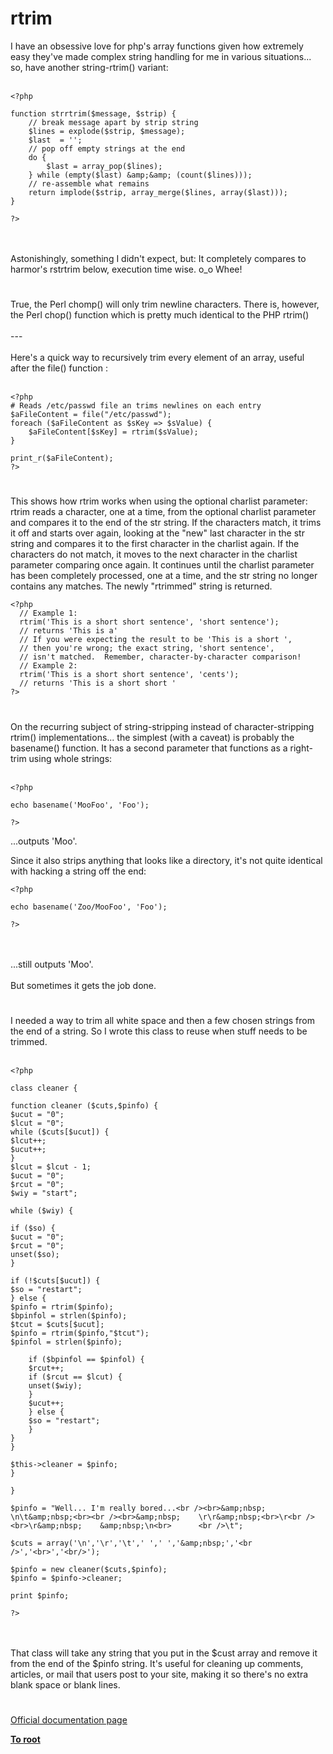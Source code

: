 # rtrim



I have an obsessive love for php&apos;s array functions given how extremely easy they&apos;ve made complex string handling for me in various situations... so, have another string-rtrim() variant:<br><br>

```
<?php

function strrtrim($message, $strip) {
    // break message apart by strip string
    $lines = explode($strip, $message);
    $last  = '';
    // pop off empty strings at the end
    do {
        $last = array_pop($lines);
    } while (empty($last) &amp;&amp; (count($lines)));
    // re-assemble what remains
    return implode($strip, array_merge($lines, array($last)));
}

?>
```
<br><br>Astonishingly, something I didn&apos;t expect, but: It completely compares to harmor&apos;s rstrtrim below, execution time wise. o_o Whee!  

#

True, the Perl chomp() will only trim newline characters. There is, however, the Perl chop() function which is pretty much identical to the PHP rtrim()<br><br>---<br><br>Here&apos;s a quick way to recursively trim every element of an array, useful after the file() function :<br><br>

```
<?php
# Reads /etc/passwd file an trims newlines on each entry
$aFileContent = file("/etc/passwd");
foreach ($aFileContent as $sKey => $sValue) {
    $aFileContent[$sKey] = rtrim($sValue);
}

print_r($aFileContent);
?>
```
  

#

This shows how rtrim works when using the optional charlist parameter:<br>rtrim reads a character, one at a time, from the optional charlist parameter and compares it to the end of the str string. If the characters match, it trims it off and starts over again, looking at the "new" last character in the str string and compares it to the first character in the charlist again. If the characters do not match, it moves to the next character in the charlist parameter comparing once again. It continues until the charlist parameter has been completely processed, one at a time, and the str string no longer contains any matches. The newly "rtrimmed" string is returned.<br>

```
<?php
  // Example 1:
  rtrim('This is a short short sentence', 'short sentence');
  // returns 'This is a'
  // If you were expecting the result to be 'This is a short ',
  // then you're wrong; the exact string, 'short sentence',
  // isn't matched.  Remember, character-by-character comparison!
  // Example 2:
  rtrim('This is a short short sentence', 'cents');
  // returns 'This is a short short '
?>
```
  

#

On the recurring subject of string-stripping instead of character-stripping rtrim() implementations... the simplest (with a caveat) is probably the basename() function. It has a second parameter that functions as a right-trim using whole strings:<br><br>

```
<?php

echo basename('MooFoo', 'Foo');

?>
```


...outputs 'Moo'.

Since it also strips anything that looks like a directory, it's not quite identical with hacking a string off the end:



```
<?php

echo basename('Zoo/MooFoo', 'Foo');

?>
```
<br><br>...still outputs &apos;Moo&apos;.<br><br>But sometimes it gets the job done.  

#

I needed a way to trim all white space and then a few chosen strings from the end of a string.  So I wrote this class to reuse when stuff needs to be trimmed.  <br><br>

```
<?php

class cleaner {

function cleaner ($cuts,$pinfo) {
$ucut = "0";
$lcut = "0";
while ($cuts[$ucut]) {
$lcut++;
$ucut++;
}
$lcut = $lcut - 1;
$ucut = "0";
$rcut = "0";
$wiy = "start";

while ($wiy) {

if ($so) {
$ucut = "0";
$rcut = "0";
unset($so);
}

if (!$cuts[$ucut]) {
$so = "restart";
} else {
$pinfo = rtrim($pinfo);
$bpinfol = strlen($pinfo);
$tcut = $cuts[$ucut];
$pinfo = rtrim($pinfo,"$tcut");
$pinfol = strlen($pinfo);

    if ($bpinfol == $pinfol) {
    $rcut++;
    if ($rcut == $lcut) {
    unset($wiy);
    }
    $ucut++;
    } else {
    $so = "restart";
    }
}
}

$this->cleaner = $pinfo;
}

}

$pinfo = "Well... I'm really bored...<br /><br>&amp;nbsp;    \n\t&amp;nbsp;<br><br /><br>&amp;nbsp;    \r\r&amp;nbsp;<br>\r<br /><br>\r&amp;nbsp;    &amp;nbsp;\n<br>      <br />\t";

$cuts = array('\n','\r','\t',' ',' ','&amp;nbsp;','<br />','<br>','<br/>');

$pinfo = new cleaner($cuts,$pinfo);
$pinfo = $pinfo->cleaner;

print $pinfo;

?>
```
<br><br>That class will take any string that you put in the $cust array and remove it from the end of the $pinfo string.  It&apos;s useful for cleaning up comments, articles, or mail that users post to your site, making it so there&apos;s no extra blank space or blank lines.  

#

[Official documentation page](https://www.php.net/manual/en/function.rtrim.php)

**[To root](/README.md)**